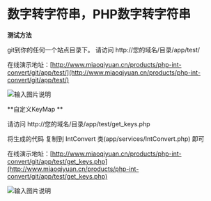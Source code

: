 # 数字转字符串，PHP数字转字符串

**测试方法** 

git到你的任何一个站点目录下。
请访问 http://您的域名/目录/app/test/

在线演示地址：[http://www.miaoqiyuan.cn/products/php-int-convert/git/app/test/](http://www.miaoqiyuan.cn/products/php-int-convert/git/app/test/)

![输入图片说明](https://gitee.com/uploads/images/2018/0201/195153_d1274b68_82383.png "1.png")


**自定义KeyMap **

请访问 http://您的域名/目录/app/test/get_keys.php

将生成的代码 复制到 IntConvert 类(app/services/IntConvert.php) 即可

在线演示地址：[http://www.miaoqiyuan.cn/products/php-int-convert/git/app/test/get_keys.php](http://www.miaoqiyuan.cn/products/php-int-convert/git/app/test/get_keys.php)

![输入图片说明](https://gitee.com/uploads/images/2018/0201/195146_d2574894_82383.png "2.png")

